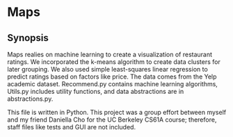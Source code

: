 # Maps

Synopsis
-------------
Maps realies on machine learning to create a visualization of restaurant
ratings.  We incorporated the k-means algorithm to create data clusters 
for later grouping.  We also used simple least-squares linear regression 
to predict ratings based on factors like price.  The data comes from the
Yelp academic dataset.  Recommend.py contains machine learning algorithms, 
Utils.py includes utility functions, and data abstractions are in
abstractions.py.

This file is written in Python. This project was a group effort between 
myself and my friend Daniella Cho for the UC Berkeley CS61A course; 
therefore, staff files like tests and GUI are not included.
